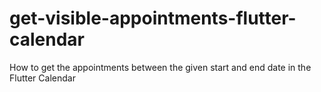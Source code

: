 # get-visible-appointments-flutter-calendar
How to get the appointments between the given start and end date in the Flutter Calendar

